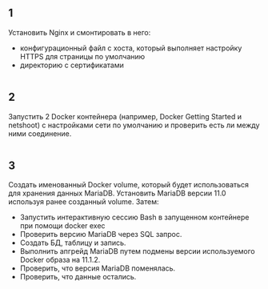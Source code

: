 ## 1

Установить Nginx и смонтировать в него:
- конфигурационный файл с хоста, который выполняет настройку HTTPS для страницы по умолчанию
- директорию с сертификатами

```

```


## 2

Запустить 2 Docker контейнера (например, Docker Getting Started и netshoot) с настройками сети по умолчанию и проверить есть ли между ними соединение.

```

```


## 3

Создать именованный Docker volume, который будет использоваться для хранения данных MariaDB. Установить MariaDB версии 11.0 используя ранее созданный volume. Затем:
- Запустить интерактивную сессию Bash в запущенном контейнере при помощи docker exec
- Проверить версию MariaDB через SQL запрос.
- Создать БД, таблицу и запись.
- Выполнить апгрейд MariaDB путем подмены версии используемого Docker образа на 11.1.2.
- Проверить, что версия MariaDB поменялась.
- Проверить, что данные остались.

```

```